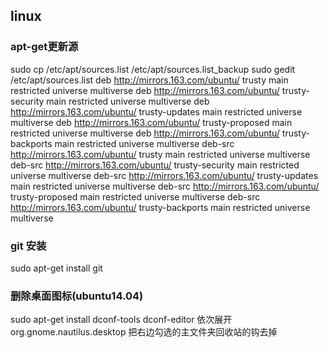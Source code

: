 ## linux
### apt-get更新源
sudo cp /etc/apt/sources.list /etc/apt/sources.list_backup
sudo gedit /etc/apt/sources.list
deb http://mirrors.163.com/ubuntu/ trusty main restricted universe multiverse
deb http://mirrors.163.com/ubuntu/ trusty-security main restricted universe multiverse
deb http://mirrors.163.com/ubuntu/ trusty-updates main restricted universe multiverse
deb http://mirrors.163.com/ubuntu/ trusty-proposed main restricted universe multiverse
deb http://mirrors.163.com/ubuntu/ trusty-backports main restricted universe multiverse
deb-src http://mirrors.163.com/ubuntu/ trusty main restricted universe multiverse
deb-src http://mirrors.163.com/ubuntu/ trusty-security main restricted universe multiverse
deb-src http://mirrors.163.com/ubuntu/ trusty-updates main restricted universe multiverse
deb-src http://mirrors.163.com/ubuntu/ trusty-proposed main restricted universe multiverse
deb-src http://mirrors.163.com/ubuntu/ trusty-backports main restricted universe multiverse

### git 安装
sudo apt-get install git

### 删除桌面图标(ubuntu14.04)
sudo apt-get install dconf-tools
dconf-editor
依次展开org.gnome.nautilus.desktop
把右边勾选的主文件夹回收站的钩去掉
